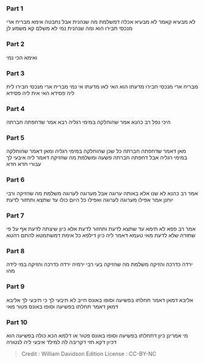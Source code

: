 
### Part 1
לא מבעיא קאמר לא מבעיא אכלה דמשלמת מה שנהנית אבל נחבטה אימא מבריח ארי מנכסי חבירו הוא ומה שנהנית נמי לא משלם קא משמע לן

### Part 2
ואימא הכי נמי

### Part 3
מבריח ארי מנכסי חבירו מדעתו הוא האי לאו מדעתו אי נמי מבריח ארי מנכסי חבירו לית ליה פסידא האי אית ליה פסידא

### Part 4
היכי נפל רב כהנא אמר שהוחלקה במימי רגליה רבא אמר שדחפתה חברתה

### Part 5
מאן דאמר שדחפתה חברתה כל שכן שהוחלקה במימי רגליה ומאן דאמר שהוחלקה במימי רגליה אבל דחפתה חברתה פשעה ומשלמת מה שהזיקה דאמר ליה איבעי לך עבורי חדא חדא

### Part 6
אמר רב כהנא לא שנו אלא באותה ערוגה אבל מערוגה לערוגה משלמת מה שהזיקה ורבי יוחנן אמר אפילו מערוגה לערוגה ואפילו כל היום כולו עד שתצא ותחזור לדעת

### Part 7
אמר רב פפא לא תימא עד שתצא לדעת ותחזור לדעת אלא כיון שיצתה לדעת אף על פי שחזרה שלא לדעת מאי טעמא דאמר ליה כיון דילפא כל אימת דמשתמטא להתם רהטא

### Part 8
ירדה כדרכה והזיקה משלמת מה שהזיקה בעי רבי ירמיה ירדה כדרכה והזיקה במי לידה מהו

### Part 9
אליבא דמאן דאמר תחלתו בפשיעה וסופו באונס חייב לא תיבעי לך כי תיבעי לך אליבא דמאן דאמר תחלתו בפשיעה וסופו באונס פטור מאי

### Part 10
מי אמרינן כיון דתחלתו בפשיעה וסופו באונס פטור או דלמא הכא כולה בפשיעה הוא דכיון דקא חזי דקריבה לה למילד איבעי ליה לנטורה

>Credit : William Davidson Edition
>License : CC-BY-NC